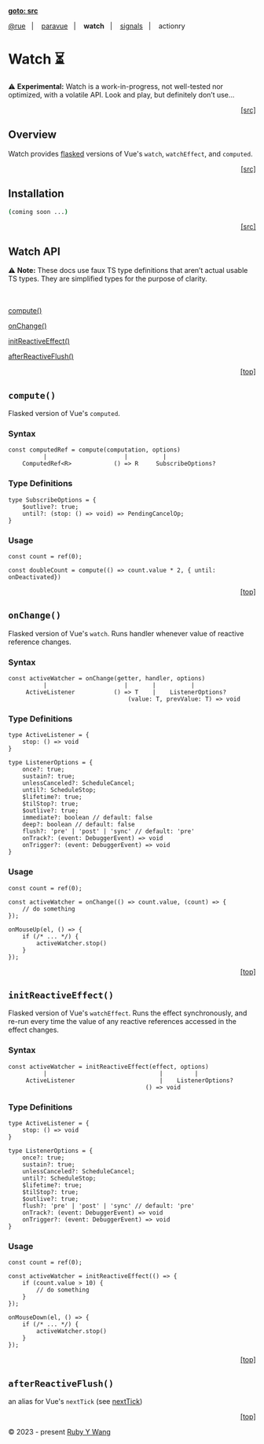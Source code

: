 <nav><a id="readme-top" href="#"><b>goto: src</b></a></nav>

[@rue](https://github.com/ruby-cube/rue#readme-top)  &nbsp;&nbsp;|&nbsp; &nbsp;  [paravue](https://github.com/ruby-cube/rue/tree/main/packages/paravue#readme-top)  &nbsp;&nbsp;|&nbsp; &nbsp; **watch**  &nbsp;&nbsp;|&nbsp; &nbsp; [signals](https://github.com/ruby-cube/rue/tree/main/packages/signals#readme-top)  &nbsp;&nbsp;|&nbsp; &nbsp; actionry
# Watch ⏳

<aside>
⚠️ <b>Experimental:</b> Watch is a work-in-progress, not well-tested nor optimized, with a volatile API. Look and play, but definitely don’t use…
</aside>

<p align="right"><a href="#">[src]</a></p>

## Overview

Watch provides [flasked](https://github.com/ruby-cube/rue/tree/main/packages/flask#flaskedlisteners) versions of Vue's `watch`, `watchEffect`, and `computed`.

<p align="right"><a href="#">[src]</a></p>

## Installation

```bash
(coming soon ...)
```
<p align="right"><a href="#">[src]</a></p>

## Watch API

<aside>
⚠️ <b>Note:</b> These docs use faux TS type definitions that aren’t actual usable TS types. They are simplified types for the purpose of clarity.
</aside>
</br>
</br>

[compute()](#compute)

[onChange()](#onchange)

[initReactiveEffect()](#initreactiveeffect)

[afterReactiveFlush()](#afterreactiveflush)

<p align="right"><a href="#readme-top">[top]</a></p>

## `compute()`
Flasked version of Vue's `computed`.

### Syntax
```tsx
const computedRef = compute(computation, options)
          |                      |          |
    ComputedRef<R>            () => R     SubscribeOptions?
```

### Type Definitions
```tsx
type SubscribeOptions = {
    $outlive?: true;
    until?: (stop: () => void) => PendingCancelOp;
}
```

### Usage
```tsx
const count = ref(0);

const doubleCount = compute(() => count.value * 2, { until: onDeactivated})
```

<p align="right"><a href="#readme-top">[top]</a></p>

## `onChange()`
Flasked version of Vue's `watch`. Runs handler whenever value of reactive reference changes.

### Syntax
```tsx
const activeWatcher = onChange(getter, handler, options)
          |                      |       |          |
     ActiveListener           () => T    |    ListenerOptions?
                                  (value: T, prevValue: T) => void
```

### Type Definitions
```tsx
type ActiveListener = {
    stop: () => void
}

type ListenerOptions = {
    once?: true;
    sustain?: true;
    unlessCanceled?: ScheduleCancel;
    until?: ScheduleStop;
    $lifetime?: true;
    $tilStop?: true;
    $outlive?: true;
    immediate?: boolean // default: false
    deep?: boolean // default: false
    flush?: 'pre' | 'post' | 'sync' // default: 'pre'
    onTrack?: (event: DebuggerEvent) => void
    onTrigger?: (event: DebuggerEvent) => void
}
```

### Usage
```tsx
const count = ref(0);

const activeWatcher = onChange(() => count.value, (count) => { 
    // do something
});

onMouseUp(el, () => {
    if (/* ... */) {
        activeWatcher.stop()
    }
});
```

<p align="right"><a href="#readme-top">[top]</a></p>

## `initReactiveEffect()`
Flasked version of Vue's `watchEffect`. Runs the effect synchronously, and re-run every time the value of any reactive references accessed in the effect changes.


### Syntax
```tsx
const activeWatcher = initReactiveEffect(effect, options)
          |                                |         |
     ActiveListener                        |    ListenerOptions?
                                       () => void
```

### Type Definitions
```tsx
type ActiveListener = {
    stop: () => void
}

type ListenerOptions = {
    once?: true;
    sustain?: true;
    unlessCanceled?: ScheduleCancel;
    until?: ScheduleStop;
    $lifetime?: true;
    $tilStop?: true;
    $outlive?: true;
    flush?: 'pre' | 'post' | 'sync' // default: 'pre'
    onTrack?: (event: DebuggerEvent) => void
    onTrigger?: (event: DebuggerEvent) => void
}
```

### Usage
```tsx
const count = ref(0);

const activeWatcher = initReactiveEffect(() => { 
    if (count.value > 10) {
        // do something
    }
});

onMouseDown(el, () => {
    if (/* ... */) {
        activeWatcher.stop()
    }
});
```

<p align="right"><a href="#readme-top">[top]</a></p>

## `afterReactiveFlush()`
an alias for Vue's `nextTick` (see [nextTick](https://vuejs.org/api/general.html#nexttick))

<p align="right"><a href="#readme-top">[top]</a></p>

© 2023 - present [Ruby Y Wang](https://github.com/ruby-cube)